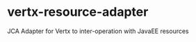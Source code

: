 vertx-resource-adapter
======================

JCA Adapter for Vertx to inter-operation with JavaEE resources
